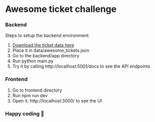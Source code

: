 # Awesome ticket challenge

### Backend

Steps to setup the backend environment:

1. [Download the ticket data here](https://drive.google.com/file/d/1Bvk2mW5t3GfkqTkpURiFpaLuqrUckzUX/view?usp=sharing)
2. Place it in data/awesome_tickets.json
3. Go to the backend/app directory
4. Run python main.py
5. Try it by calling http://localhost:5001/docs to see the API endpoints
### Frontend

1. Go to frontend directory
2. Run npm run dev
3. Open it: http://localhost:3000/ to see the UI

### Happy coding 🎉
